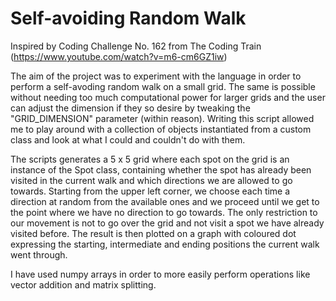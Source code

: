 # Self-avoiding Random Walk

Inspired by Coding Challenge No. 162 from The Coding Train (https://www.youtube.com/watch?v=m6-cm6GZ1iw)

The aim of the project was to experiment with the language in order to perform a self-avoding random walk on a small grid. The same is possible without needing too much 
computational power for larger grids and the user can adjust the dimension if they so desire by tweaking the "GRID_DIMENSION" parameter (within reason). Writing this 
script allowed me to play around with a collection of objects instantiated from a custom class and look at what I could and couldn't do with them.

The scripts generates a 5 x 5 grid where each spot on the grid is an instance of the Spot class, containing whether the spot has already been visited in the current walk 
and which directions we are allowed to go towards. Starting from the upper left corner, we choose each time a direction at random from the available ones and we proceed 
until we get to the point where we have no direction to go towards. The only restriction to our movement is not to go over the grid and not visit a spot we have already 
visited before. The result is then plotted on a graph with coloured dot expressing the starting, intermediate and ending positions the current walk went through. 

I have used numpy arrays in order to more easily perform operations like vector addition and matrix splitting.

